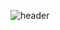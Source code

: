 ![header](https://capsule-render.vercel.app/api?type=waving&color=auto&height=300&section=header&text=Dongho%20Jang🌱&fontSize=90)
